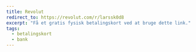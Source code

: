 ```yaml
---
title: Revolut
redirect_to: https://revolut.com/r/larssk0d8
excerpt: "Få et gratis fysisk betalingskort ved at bruge dette link."
tags:
  - betalingskort
  - bank
---
```


